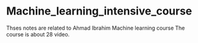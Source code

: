 # Machine_learning_intensive_course

Thses notes are related to Ahmad Ibrahim Machine learning course 
The course is about 28 video.
